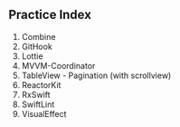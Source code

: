 ## Practice Index

1. Combine
2. GitHook
3. Lottie
4. MVVM-Coordinator
5. TableView - Pagination (with scrollview)
6. ReactorKit
7. RxSwift
8. SwiftLint
9. VisualEffect
